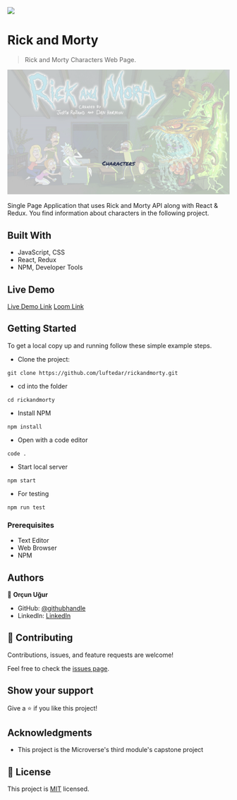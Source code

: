 ![](https://img.shields.io/badge/Microverse-blueviolet)

# Rick and Morty

> Rick and Morty Characters Web Page.

![screenshot](./app_screenshot.png)

Single Page Application that uses Rick and Morty API along with React & Redux. You find information about characters in the following project.

## Built With

- JavaScript, CSS
- React, Redux
- NPM, Developer Tools

## Live Demo

[Live Demo Link](https://rickandmortyandorcun.netlify.app/)
[Loom Link](https://www.loom.com/share/8ba9509fc094404cbc624c6750de8955)


## Getting Started

To get a local copy up and running follow these simple example steps.

- Clone the project:

```
git clone https://github.com/luftedar/rickandmorty.git
```

- cd into the folder

```
cd rickandmorty
```

- Install NPM

```
npm install
```

- Open with a code editor

```
code .
```

- Start local server

```
npm start
```

- For testing

```
npm run test
```

### Prerequisites

- Text Editor
- Web Browser
- NPM

## Authors

👤 **Orçun Uğur**

- GitHub: [@githubhandle](https://github.com/luftedar)
- LinkedIn: [LinkedIn](https://www.linkedin.com/in/orcunugur)

## 🤝 Contributing

Contributions, issues, and feature requests are welcome!

Feel free to check the [issues page](../../issues/).

## Show your support

Give a ⭐️ if you like this project!

## Acknowledgments

- This project is the Microverse's third module's capstone project

## 📝 License

This project is [MIT](./MIT.md) licensed.
